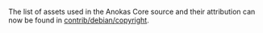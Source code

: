 The list of assets used in the Anokas Core source and their attribution can now be found in [contrib/debian/copyright](../contrib/debian/copyright).
